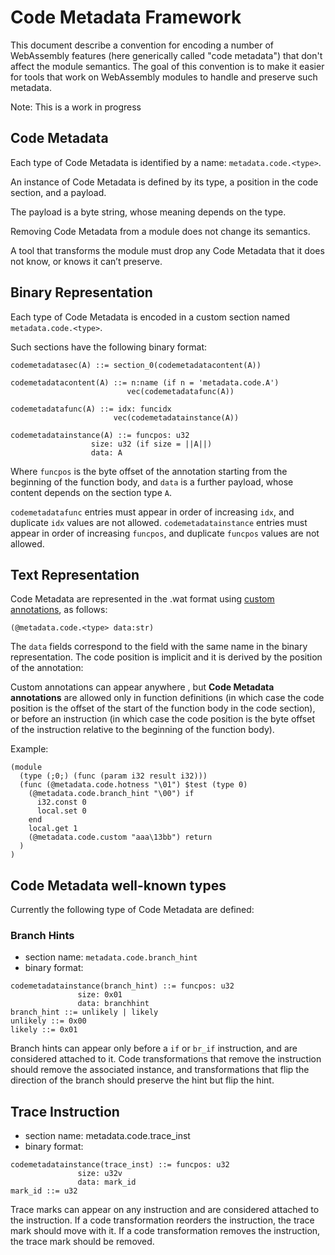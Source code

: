 # Code Metadata Framework

This document describe a convention for  encoding a number of WebAssembly features (here generically called "code metadata") that don't affect the module semantics.
The goal of this convention is to make it easier for tools that work on WebAssembly modules to handle and preserve such metadata.

Note: This is a work in progress

## Code Metadata

Each type of Code Metadata is identified by a name: `metadata.code.<type>`.

An instance of Code Metadata is defined by its type, a position in the code section,
and a payload.

The payload is a byte string, whose meaning depends on the type.

Removing Code Metadata from a module does not change its semantics.

A tool that transforms the module must drop any Code Metadata that it does not know, or knows it can’t preserve.

## Binary Representation

Each type of Code Metadata is encoded in a custom section named `metadata.code.<type>`.

Such sections have the following binary format:

```
codemetadatasec(A) ::= section_0(codemetadatacontent(A))

codemetadatacontent(A) ::= n:name (if n = 'metadata.code.A')
                          vec(codemetadatafunc(A))

codemetadatafunc(A) ::= idx: funcidx
                       vec(codemetadatainstance(A))

codemetadatainstance(A) ::= funcpos: u32
                  size: u32 (if size = ||A||)
                  data: A
```

Where `funcpos` is the byte offset of the annotation starting from the beginning of the function body,  and `data` is a further payload, whose content depends on the section type `A`.

`codemetadatafunc` entries must appear in order of increasing `idx`, and duplicate `idx` values are not allowed.
`codemetadatainstance` entries must appear in order of increasing `funcpos`, and duplicate `funcpos` values are not allowed.

## Text Representation

Code Metadata are represented in the .wat format using [custom annotations](https://github.com/WebAssembly/annotations), as follows:

```
(@metadata.code.<type> data:str)
```
The `data` fields correspond to the field with the same name in the binary representation.
The code position is implicit and it is derived by the position of the annotation:

Custom annotations can appear anywhere , but **Code Metadata annotations** are allowed only in function definitions (in which case the code position is the offset of the start of the function body in the code section), or before an instruction (in which case the code position is the byte offset of the instruction relative to the beginning of the function body).

Example:

```
(module
  (type (;0;) (func (param i32 result i32)))
  (func (@metadata.code.hotness "\01") $test (type 0)
    (@metadata.code.branch_hint "\00") if
      i32.const 0
      local.set 0
    end
    local.get 1
    (@metadata.code.custom "aaa\13bb") return
  )
)
```

## Code Metadata well-known types

Currently the following type of Code Metadata are defined:

### Branch Hints

- section name: `metadata.code.branch_hint`
- binary format:

```
codemetadatainstance(branch_hint) ::= funcpos: u32
               size: 0x01
               data: branchhint
branch_hint ::= unlikely | likely
unlikely ::= 0x00
likely ::= 0x01
```

Branch hints can appear only before a `if` or `br_if` instruction, and are considered attached to it.
Code transformations that remove the instruction should remove the associated instance, and transformations that flip the direction of the branch should preserve the hint but flip the hint.

## Trace Instruction

- section name: metadata.code.trace_inst
- binary format:

```
codemetadatainstance(trace_inst) ::= funcpos: u32
               size: u32v
               data: mark_id
mark_id ::= u32
```

Trace marks can appear on any instruction and are considered attached to the instruction. If a code transformation reorders the instruction, the trace mark should move with it. If a code transformation removes the instruction, the trace mark should be removed.
